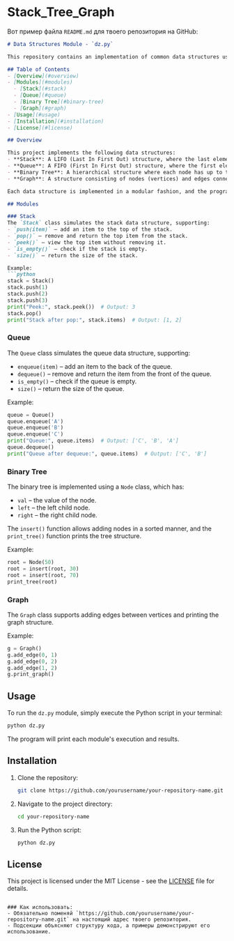 # Stack_Tree_Graph

Вот пример файла `README.md` для твоего репозитория на GitHub:

```markdown
# Data Structures Module - `dz.py`

This repository contains an implementation of common data structures using Python, including Stack, Queue, Binary Tree, and Graph. The module `dz.py` provides examples of how these data structures are defined and used, complete with inline comments and print statements to demonstrate their functionality.

## Table of Contents
- [Overview](#overview)
- [Modules](#modules)
  - [Stack](#stack)
  - [Queue](#queue)
  - [Binary Tree](#binary-tree)
  - [Graph](#graph)
- [Usage](#usage)
- [Installation](#installation)
- [License](#license)

## Overview

This project implements the following data structures:
- **Stack**: A LIFO (Last In First Out) structure, where the last element added is the first to be removed.
- **Queue**: A FIFO (First In First Out) structure, where the first element added is the first to be removed.
- **Binary Tree**: A hierarchical structure where each node has up to two children.
- **Graph**: A structure consisting of nodes (vertices) and edges connecting them.

Each data structure is implemented in a modular fashion, and the program prints out relevant messages to show how they operate.

## Modules

### Stack
The `Stack` class simulates the stack data structure, supporting:
- `push(item)` – add an item to the top of the stack.
- `pop()` – remove and return the top item from the stack.
- `peek()` – view the top item without removing it.
- `is_empty()` – check if the stack is empty.
- `size()` – return the size of the stack.

Example:
```python
stack = Stack()
stack.push(1)
stack.push(2)
stack.push(3)
print("Peek:", stack.peek())  # Output: 3
stack.pop()
print("Stack after pop:", stack.items)  # Output: [1, 2]
```

### Queue
The `Queue` class simulates the queue data structure, supporting:
- `enqueue(item)` – add an item to the back of the queue.
- `dequeue()` – remove and return the item from the front of the queue.
- `is_empty()` – check if the queue is empty.
- `size()` – return the size of the queue.

Example:
```python
queue = Queue()
queue.enqueue('A')
queue.enqueue('B')
queue.enqueue('C')
print("Queue:", queue.items)  # Output: ['C', 'B', 'A']
queue.dequeue()
print("Queue after dequeue:", queue.items)  # Output: ['C', 'B']
```

### Binary Tree
The binary tree is implemented using a `Node` class, which has:
- `val` – the value of the node.
- `left` – the left child node.
- `right` – the right child node.

The `insert()` function allows adding nodes in a sorted manner, and the `print_tree()` function prints the tree structure.

Example:
```python
root = Node(50)
root = insert(root, 30)
root = insert(root, 70)
print_tree(root)
```

### Graph
The `Graph` class supports adding edges between vertices and printing the graph structure.

Example:
```python
g = Graph()
g.add_edge(0, 1)
g.add_edge(0, 2)
g.add_edge(1, 2)
g.print_graph()
```

## Usage

To run the `dz.py` module, simply execute the Python script in your terminal:

```bash
python dz.py
```

The program will print each module's execution and results.

## Installation

1. Clone the repository:
   ```bash
   git clone https://github.com/yourusername/your-repository-name.git
   ```
2. Navigate to the project directory:
   ```bash
   cd your-repository-name
   ```
3. Run the Python script:
   ```bash
   python dz.py
   ```

## License

This project is licensed under the MIT License - see the [LICENSE](LICENSE) file for details.
```

### Как использовать:
- Обязательно поменяй `https://github.com/yourusername/your-repository-name.git` на настоящий адрес твоего репозитория.
- Подсекции объясняют структуру кода, а примеры демонстрируют его использование.
